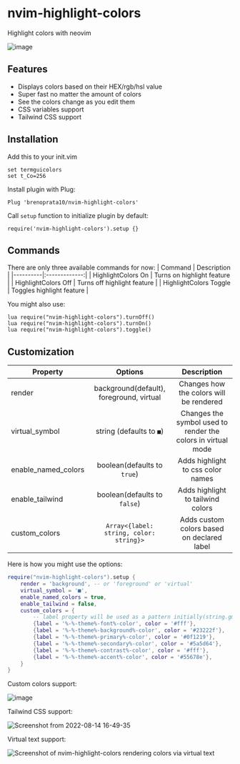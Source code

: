 # nvim-highlight-colors
Highlight colors with neovim

![image](https://github.com/brenoprata10/nvim-highlight-colors/assets/26099427/53a342a8-af88-4a18-961b-73f2a2cd4b2a)

## Features
- Displays colors based on their HEX/rgb/hsl value
- Super fast no matter the amount of colors
- See the colors change as you edit them
- CSS variables support
- Tailwind CSS support

## Installation
Add this to your init.vim
```
set termguicolors
set t_Co=256
```

Install plugin with Plug:
```
Plug 'brenoprata10/nvim-highlight-colors'
```

Call `setup` function to initialize plugin by default:
```
require('nvim-highlight-colors').setup {}
```

## Commands
There are only three available commands for now:
| Command   |      Description      |
|----------|:-------------:|
| HighlightColors On |  Turns on highlight feature |
| HighlightColors Off |  Turns off highlight feature   |
| HighlightColors Toggle |  Toggles highlight feature   |

You might also use:
```
lua require("nvim-highlight-colors").turnOff()
lua require("nvim-highlight-colors").turnOn()
lua require("nvim-highlight-colors").toggle()
```

## Customization
| Property |      Options      | Description
|----------|:-------------:|:----------:|
| render |  background(default), foreground, virtual | Changes how the colors will be rendered |
| virtual_symbol |  string (defaults to `■`) | Changes the symbol used to render the colors in virtual mode |
| enable_named_colors |  boolean(defaults to `true`) | Adds highlight to css color names |
| enable_tailwind |  boolean(defaults to `false`) | Adds highlight to tailwind colors |
| custom_colors | `Array<{label: string, color: string}>` | Adds custom colors based on declared label |

Here is how you might use the options:
```lua
require("nvim-highlight-colors").setup {
	render = 'background', -- or 'foreground' or 'virtual'
	virtual_symbol = '■',
	enable_named_colors = true,
	enable_tailwind = false,
	custom_colors = {
		-- label property will be used as a pattern initially(string.gmatch), therefore you need to escape the special characters by yourself with % 
		{label = '%-%-theme%-font%-color', color = '#fff'},
		{label = '%-%-theme%-background%-color', color = '#23222f'},
		{label = '%-%-theme%-primary%-color', color = '#0f1219'},
		{label = '%-%-theme%-secondary%-color', color = '#5a5d64'},
		{label = '%-%-theme%-contrast%-color', color = '#fff'},
		{label = '%-%-theme%-accent%-color', color = '#55678e'},
	}
}
```
Custom colors support:

![image](https://user-images.githubusercontent.com/26099427/227793884-ebabe163-0e19-4be6-8bf6-e4a904de5e6d.png)

Tailwind CSS support:

![Screenshot from 2022-08-14 16-49-35](https://user-images.githubusercontent.com/26099427/184542562-855fcdd4-c08d-4805-b756-8cbbf442382f.png)

Virtual text support:

![Screenshot of nvim-highlight-colors rendering colors via virtual text](https://github.com/brenoprata10/nvim-highlight-colors/assets/1474821/1534a62b-7214-4344-8316-a687c6f9d709)

